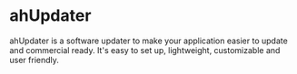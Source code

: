# ahUpdater
ahUpdater is a software updater to make your application easier to update and commercial ready. It's easy to set up, lightweight, customizable and user friendly.
